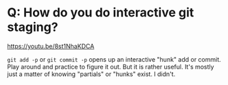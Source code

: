 # Q: How do you do interactive git staging?

https://youtu.be/8st1NhaKDCA

`git add -p` or `git commit -p` opens up an interactive "hunk" add or commit. Play around and practice to figure it out. But it is rather useful. It's mostly just a matter of knowing "partials" or "hunks" exist. I didn't.

